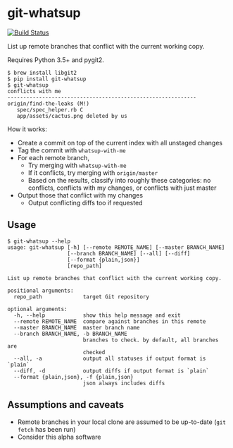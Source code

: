 # git-whatsup

[![Build Status](https://travis-ci.org/NoRedInk/git-whatsup.svg?branch=master)](https://travis-ci.org/NoRedInk/git-whatsup)

List up remote branches that conflict with the current working copy.

Requires Python 3.5+ and pygit2.

```
$ brew install libgit2
$ pip install git-whatsup
$ git-whatsup
conflicts with me
------------------------------------------------------------
origin/find-the-leaks (M!)
   spec/spec_helper.rb C
   app/assets/cactus.png deleted by us
```

How it works:

- Create a commit on top of the current index with all unstaged changes
- Tag the commit with `whatsup-with-me`
- For each remote branch,
  - Try merging with `whatsup-with-me`
  - If it conflicts, try merging with `origin/master`
  - Based on the results, classify into roughly these categories:
    no conflicts, conflicts with my changes, or conflicts with just master
- Output those that conflict with my changes
  - Output conflicting diffs too if requested


## Usage

```
$ git-whatsup --help
usage: git-whatsup [-h] [--remote REMOTE_NAME] [--master BRANCH_NAME]
                   [--branch BRANCH_NAME] [--all] [--diff]
                   [--format {plain,json}]
                   [repo_path]

List up remote branches that conflict with the current working copy.

positional arguments:
  repo_path             target Git repository

optional arguments:
  -h, --help            show this help message and exit
  --remote REMOTE_NAME  compare against branches in this remote
  --master BRANCH_NAME  master branch name
  --branch BRANCH_NAME, -b BRANCH_NAME
                        branches to check. by default, all branches are
                        checked
  --all, -a             output all statuses if output format is `plain`
  --diff, -d            output diffs if output format is `plain`
  --format {plain,json}, -f {plain,json}
                        json always includes diffs
```

## Assumptions and caveats

- Remote branches in your local clone are assumed to be up-to-date (`git fetch` has been run)
- Consider this alpha software
